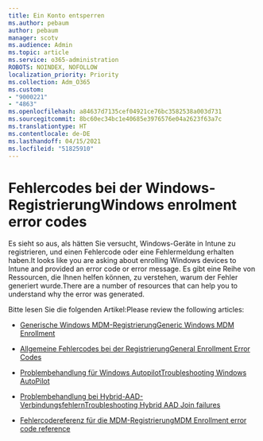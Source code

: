```yaml
---
title: Ein Konto entsperren
ms.author: pebaum
author: pebaum
manager: scotv
ms.audience: Admin
ms.topic: article
ms.service: o365-administration
ROBOTS: NOINDEX, NOFOLLOW
localization_priority: Priority
ms.collection: Adm_O365
ms.custom:
- "9000221"
- "4863"
ms.openlocfilehash: a84637d7135cef04921ce76bc3582538a003d731
ms.sourcegitcommit: 8bc60ec34bc1e40685e3976576e04a2623f63a7c
ms.translationtype: HT
ms.contentlocale: de-DE
ms.lasthandoff: 04/15/2021
ms.locfileid: "51825910"
---
```

# <a name="windows-enrolment-error-codes"></a><span data-ttu-id="7e39a-102">Fehlercodes bei der Windows-Registrierung</span><span class="sxs-lookup"><span data-stu-id="7e39a-102">Windows enrolment error codes</span></span>

<span data-ttu-id="7e39a-103">Es sieht so aus, als hätten Sie versucht, Windows-Geräte in Intune zu registrieren, und einen Fehlercode oder eine Fehlermeldung erhalten haben.</span><span class="sxs-lookup"><span data-stu-id="7e39a-103">It looks like you are asking about enrolling Windows devices to Intune and provided an error code or error message.</span></span> <span data-ttu-id="7e39a-104">Es gibt eine Reihe von Ressourcen, die Ihnen helfen können, zu verstehen, warum der Fehler generiert wurde.</span><span class="sxs-lookup"><span data-stu-id="7e39a-104">There are a number of resources that can help you to understand why the error was generated.</span></span>
 
<span data-ttu-id="7e39a-105">Bitte lesen Sie die folgenden Artikel:</span><span class="sxs-lookup"><span data-stu-id="7e39a-105">Please review the following articles:</span></span>

- [<span data-ttu-id="7e39a-106">Generische Windows MDM-Registrierung</span><span class="sxs-lookup"><span data-stu-id="7e39a-106">Generic Windows MDM Enrollment</span></span>](https://docs.microsoft.com/mem/intune/enrollment/troubleshoot-windows-enrollment-errors)

- [<span data-ttu-id="7e39a-107">Allgemeine Fehlercodes bei der Registrierung</span><span class="sxs-lookup"><span data-stu-id="7e39a-107">General Enrollment Error Codes</span></span>](https://docs.microsoft.com/mem/intune/enrollment/troubleshoot-device-enrollment-in-intune#general-enrollment-error-codes)

- [<span data-ttu-id="7e39a-108">Problembehandlung für Windows Autopilot</span><span class="sxs-lookup"><span data-stu-id="7e39a-108">Troubleshooting Windows AutoPilot</span></span>](https://docs.microsoft.com/windows/deployment/windows-autopilot/troubleshooting)

- [<span data-ttu-id="7e39a-109">Problembehandlung bei Hybrid-AAD-Verbindungsfehlern</span><span class="sxs-lookup"><span data-stu-id="7e39a-109">Troubleshooting Hybrid AAD Join failures</span></span>](https://docs.microsoft.com/azure/active-directory/devices/troubleshoot-hybrid-join-windows-current)

- [<span data-ttu-id="7e39a-110">Fehlercodereferenz für die MDM-Registrierung</span><span class="sxs-lookup"><span data-stu-id="7e39a-110">MDM Enrollment error code reference</span></span>](https://docs.microsoft.com/windows/win32/mdmreg/mdm-registration-constants)
